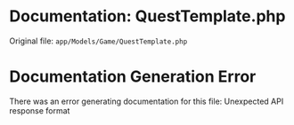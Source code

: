 # Documentation: QuestTemplate.php

Original file: `app/Models/Game/QuestTemplate.php`

# Documentation Generation Error

There was an error generating documentation for this file: Unexpected API response format